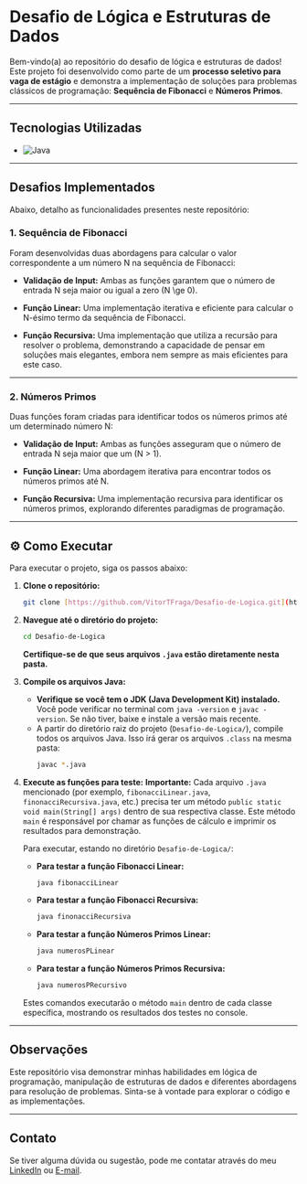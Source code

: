 # Desafio de Lógica e Estruturas de Dados

Bem-vindo(a) ao repositório do desafio de lógica e estruturas de dados! Este projeto foi desenvolvido como parte de um **processo seletivo para vaga de estágio** e demonstra a implementação de soluções para problemas clássicos de programação: **Sequência de Fibonacci** e **Números Primos**.

---

##  Tecnologias Utilizadas

* ![Java](https://img.shields.io/badge/Java-007396?style=for-the-badge&logo=java&logoColor=white)

---

##  Desafios Implementados

Abaixo, detalho as funcionalidades presentes neste repositório:

###  1. Sequência de Fibonacci

Foram desenvolvidas duas abordagens para calcular o valor correspondente a um número <span class="math-inline">N</span> na sequência de Fibonacci:

* **Validação de Input:** Ambas as funções garantem que o número de entrada <span class="math-inline">N</span> seja maior ou igual a zero (<span class="math-inline">N \\ge 0</span>).

* **Função Linear:** Uma implementação iterativa e eficiente para calcular o <span class="math-inline">N</span>-ésimo termo da sequência de Fibonacci.

* **Função Recursiva:** Uma implementação que utiliza a recursão para resolver o problema, demonstrando a capacidade de pensar em soluções mais elegantes, embora nem sempre as mais eficientes para este caso.

---

###  2. Números Primos

Duas funções foram criadas para identificar todos os números primos até um determinado número <span class="math-inline">N</span>:

* **Validação de Input:** Ambas as funções asseguram que o número de entrada <span class="math-inline">N</span> seja maior que um (<span class="math-inline">N \> 1</span>).

* **Função Linear:** Uma abordagem iterativa para encontrar todos os números primos até <span class="math-inline">N</span>.

* **Função Recursiva:** Uma implementação recursiva para identificar os números primos, explorando diferentes paradigmas de programação.

---

## ⚙️ Como Executar

Para executar o projeto, siga os passos abaixo:

1.  **Clone o repositório:**
    ```bash
    git clone [https://github.com/VitorTFraga/Desafio-de-Logica.git](https://github.com/VitorTFraga/Desafio-de-Logica.git)
    ```
2.  **Navegue até o diretório do projeto:**
    ```bash
    cd Desafio-de-Logica
    ```
    **Certifique-se de que seus arquivos `.java` estão diretamente nesta pasta.**

3.  **Compile os arquivos Java:**
    * **Verifique se você tem o JDK (Java Development Kit) instalado.** Você pode verificar no terminal com `java -version` e `javac -version`. Se não tiver, baixe e instale a versão mais recente.
    * A partir do diretório raiz do projeto (`Desafio-de-Logica/`), compile todos os arquivos Java. Isso irá gerar os arquivos `.class` na mesma pasta:
        ```bash
        javac *.java
        ```

4.  **Execute as funções para teste:**
    **Importante:** Cada arquivo `.java` mencionado (por exemplo, `fibonacciLinear.java`, `finonacciRecursiva.java`, etc.) precisa ter um método `public static void main(String[] args)` dentro de sua respectiva classe. Este método `main` é responsável por chamar as funções de cálculo e imprimir os resultados para demonstração.

    Para executar, estando no diretório `Desafio-de-Logica/`:

    * **Para testar a função Fibonacci Linear:**
        ```bash
        java fibonacciLinear
        ```

    * **Para testar a função Fibonacci Recursiva:**
        ```bash
        java finonacciRecursiva
        ```

    * **Para testar a função Números Primos Linear:**
        ```bash
        java numerosPLinear
        ```

    * **Para testar a função Números Primos Recursiva:**
        ```bash
        java numerosPRecursivo
        ```
    Estes comandos executarão o método `main` dentro de cada classe específica, mostrando os resultados dos testes no console.

---

##  Observações

Este repositório visa demonstrar minhas habilidades em lógica de programação, manipulação de estruturas de dados e diferentes abordagens para resolução de problemas. Sinta-se à vontade para explorar o código e as implementações.

---

##  Contato

Se tiver alguma dúvida ou sugestão, pode me contatar através do meu [LinkedIn](https://www.linkedin.com/in/vitor-táboas-fraga-002651212/) ou [E-mail](vitortaboasfraga@gmail.com).
